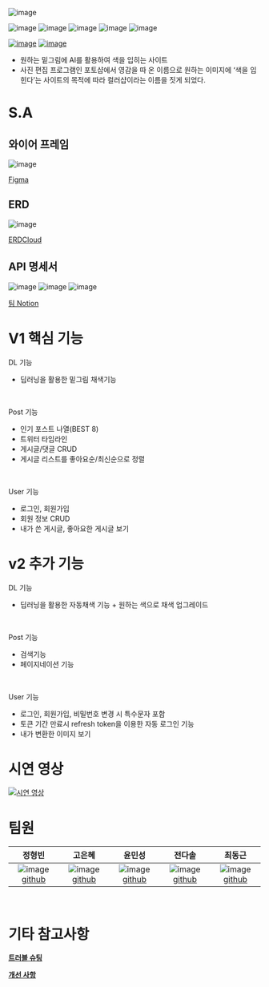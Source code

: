 ![image](https://user-images.githubusercontent.com/110761719/207755588-07f40bc3-1bac-4586-b621-1a188d5a0d16.png)

![image](https://img.shields.io/badge/Language-HTML-red)
![image](https://img.shields.io/badge/Language-CSS-orange)
![image](https://img.shields.io/badge/Language-JavaScript-yellow)
![image](https://img.shields.io/badge/Language-Python-brightgreen)
![image](https://img.shields.io/badge/Framework-Django-green)

[![image](https://img.shields.io/badge/Front-ColorShop_F-9cf)](https://github.com/0sol0/ColorShop_F)
[![image](https://img.shields.io/badge/Back-ColorShop_B-blue)](https://github.com/0sol0/ColorShop_B)

- 원하는 밑그림에 AI를 활용하여 색을 입히는 사이트
- 사진 편집 프로그램인 포토샵에서 영감을 따 온 이름으로 원하는 이미지에 ‘색을 입힌다’는 사이트의 목적에 따라 컬러샵이라는 이름을 짓게 되었다.

# S.A

## 와이어 프레임
![image](https://user-images.githubusercontent.com/110761719/207755489-569b6a8b-3461-46c9-900f-0d198f1a21c6.png)

[Figma](https://www.figma.com/file/rZhRm9OZ85prLdR2TVtszA/B4AFTER-FINAL?node-id=0%3A1)

## ERD
![image](https://user-images.githubusercontent.com/110761719/207755976-c31b17b8-5a61-492c-b513-80e3100205b7.png)

[ERDCloud](https://www.erdcloud.com/p/ji5u4nHoRz2dRZfMA)

## API 명세서
![image](https://user-images.githubusercontent.com/110761719/207757976-18d7f32a-a993-4fa0-809d-b4d13e63bfba.png)
![image](https://user-images.githubusercontent.com/110761719/207757785-8c16f856-3a17-4f7d-9dd2-c892ad6f4e4f.png)
![image](https://user-images.githubusercontent.com/110761719/207757873-36983f30-97b0-44b7-ab47-0b90a15bbd45.png)

[팀 Notion](https://trite-professor-e94.notion.site/ColorShop-a59fcd4f60b749f09cf860a545eca8e5)

# V1 핵심 기능
DL 기능
- 딥러닝을 활용한 밑그림 채색기능
<br>

Post 기능
- 인기 포스트 나열(BEST 8)
- 트위터 타임라인
- 게시글/댓글 CRUD
- 게시글 리스트를 좋아요순/최신순으로 정렬
<br>

User 기능
- 로그인, 회원가입
- 회원 정보 CRUD
- 내가 쓴 게시글, 좋아요한 게시글 보기

# v2 추가 기능
DL 기능
- 딥러닝을 활용한 자동채색 기능 + 원하는 색으로 채색 업그레이드
<br>

Post 기능
- 검색기능
- 페이지네이션 기능
<br>

User 기능
- 로그인, 회원가입, 비밀번호 변경 시 특수문자 포함
- 토큰 기간 만료시 refresh token을 이용한 자동 로그인 기능
- 내가 변환한 이미지 보기

# 시연 영상
[![시연 영상](https://img.youtube.com/vi/UMNOLli3Uns/0.jpg)](https://www.youtube.com/watch?v=UMNOLli3Uns)

# 팀원
| 정형빈 | 고은혜 | 윤민성 | 전다솔 | 최동근 |
| :---: | :---: | :---: | :---: | :---: |
| ![image](https://user-images.githubusercontent.com/110761719/207762846-e027a03a-b706-45f3-b487-0035fd6e51cf.png) [github](https://github.com/gudqls369) | ![image](https://user-images.githubusercontent.com/110761719/207763003-30e8d6a1-74de-4807-a15b-81832a000c64.png) [github](https://github.com/gracegoh924) | ![image](https://user-images.githubusercontent.com/110761719/207763268-874b6a31-2c49-4a80-accb-cc64d67121c8.png) [github](https://github.com/0sol0) | ![image](https://user-images.githubusercontent.com/110761719/207763343-c1a2e810-013a-424c-9185-62016e6e6f29.png) [github](https://github.com/tweaky3047) | ![image](https://user-images.githubusercontent.com/110761719/207763158-bea36a18-8ba8-43b4-8dea-8070cd197ab9.png) [github](https://github.com/rippliny) | 

<br>

# 기타 참고사항
**[트러블 슈팅](https://github.com/0sol0/ColorShop_B/wiki/%ED%8A%B8%EB%9F%AC%EB%B8%94-%EC%8A%88%ED%8C%85)** <br>

**[개선 사항](https://github.com/0sol0/ColorShop_B/wiki/%EA%B0%9C%EC%84%A0-%EC%82%AC%ED%95%AD)** <br>
